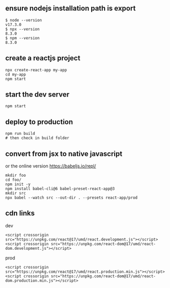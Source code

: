 ## ensure nodejs installation path is export

```
$ node --version
v17.3.0
$ npx --version
8.3.0
$ npm --version
8.3.0
```

## create a reactjs project
```
npx create-react-app my-app
cd my-app
npm start
```

## start the dev server
```
npm start
```

## deploy to production
```
npm run build
# then check in build folder
```




## convert from jsx to native javascript
or the online version https://babeljs.io/repl/
```
mkdir foo
cd foo/
npm init -y
npm install babel-cli@6 babel-preset-react-app@3
mkdir src
npx babel --watch src --out-dir . --presets react-app/prod
```



## cdn links

dev
```
<script crossorigin src="https://unpkg.com/react@17/umd/react.development.js"></script>
<script crossorigin src="https://unpkg.com/react-dom@17/umd/react-dom.development.js"></script>
```

prod
```
<script crossorigin src="https://unpkg.com/react@17/umd/react.production.min.js"></script>
<script crossorigin src="https://unpkg.com/react-dom@17/umd/react-dom.production.min.js"></script>
```

